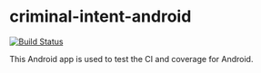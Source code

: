 # criminal-intent-android

[![Build Status](https://travis-ci.com/aliciawyy/criminal-intent-android.svg?branch=master)](https://travis-ci.com/aliciawyy/criminal-intent-android)

This Android app is used to test the CI and coverage for Android.
